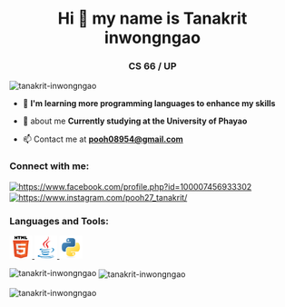 <h1 align="center">Hi 👋 my name is Tanakrit inwongngao</h1>
<h3 align="center">CS 66 / UP</h3>

<p align="left"> <img src="https://komarev.com/ghpvc/?username=tanakrit-inwongngao&label=Profile%20views&color=7507e4&style=flat" alt="tanakrit-inwongngao" /> </p>

- 🌱 **I'm learning more programming languages to enhance my skills**

- 💬 about me **Currently studying at the University of Phayao**

- 📫 Contact me at **pooh08954@gmail.com**

<h3 align="left">Connect with me:</h3>
<p align="left">
<a href="https://fb.com/https://www.facebook.com/profile.php?id=100007456933302" target="blank"><img align="center" src="https://raw.githubusercontent.com/rahuldkjain/github-profile-readme-generator/master/src/images/icons/Social/facebook.svg" alt="https://www.facebook.com/profile.php?id=100007456933302" height="30" width="40" /></a>
<a href="https://instagram.com/https://www.instagram.com/pooh27_tanakrit/" target="blank"><img align="center" src="https://raw.githubusercontent.com/rahuldkjain/github-profile-readme-generator/master/src/images/icons/Social/instagram.svg" alt="https://www.instagram.com/pooh27_tanakrit/" height="30" width="40" /></a>
</p>

<h3 align="left">Languages and Tools:</h3>
<p align="left"> <a href="https://www.w3.org/html/" target="_blank" rel="noreferrer"> <img src="https://raw.githubusercontent.com/devicons/devicon/master/icons/html5/html5-original-wordmark.svg" alt="html5" width="40" height="40"/> </a> <a href="https://www.java.com" target="_blank" rel="noreferrer"> <img src="https://raw.githubusercontent.com/devicons/devicon/master/icons/java/java-original.svg" alt="java" width="40" height="40"/> </a> <a href="https://www.python.org" target="_blank" rel="noreferrer"> <img src="https://raw.githubusercontent.com/devicons/devicon/master/icons/python/python-original.svg" alt="python" width="40" height="40"/> </a> </p>

<p><img align="left" src="https://github-readme-stats.vercel.app/api/top-langs?username=tanakrit-inwongngao&show_icons=true&theme=dark&locale=en&layout=compact" alt="tanakrit-inwongngao" /></p>

<p>&nbsp;<img align="center" src="https://github-readme-stats.vercel.app/api?username=tanakrit-inwongngao&show_icons=true&theme=dark&locale=en" alt="tanakrit-inwongngao" /></p>

<p><img align="center" src="https://github-readme-streak-stats.herokuapp.com/?user=tanakrit-inwongngao&theme=dark" alt="tanakrit-inwongngao" /></p>
